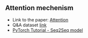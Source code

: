 ## Attention mechenism

- Link to the paper: [Attention](https://distill.pub/2016/augmented-rnns/#attentional-interfaces)
- Q&A dataset [link](https://kili-technology.com/blog/chatbot-training-datasets/)
- [PyTorch Tutorial - Seq2Seq model](https://pytorch.org/tutorials/intermediate/seq2seq_translation_tutorial.html)
